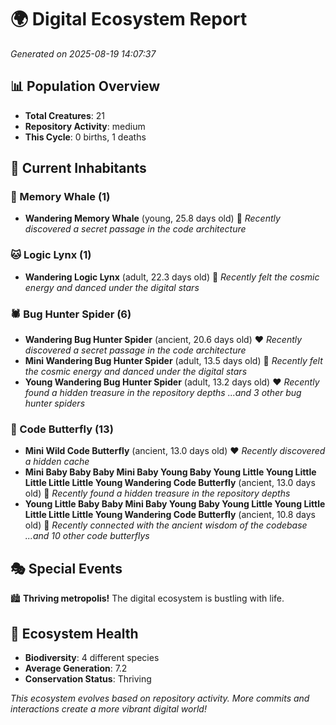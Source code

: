 # 🌍 Digital Ecosystem Report
*Generated on 2025-08-19 14:07:37*

## 📊 Population Overview
- **Total Creatures**: 21
- **Repository Activity**: medium
- **This Cycle**: 0 births, 1 deaths

## 👥 Current Inhabitants

### 🐋 Memory Whale (1)
- **Wandering Memory Whale** (young, 25.8 days old) 💛
  *Recently discovered a secret passage in the code architecture*

### 🐱 Logic Lynx (1)
- **Wandering Logic Lynx** (adult, 22.3 days old) 💛
  *Recently felt the cosmic energy and danced under the digital stars*

### 🕷️ Bug Hunter Spider (6)
- **Wandering Bug Hunter Spider** (ancient, 20.6 days old) ❤️
  *Recently discovered a secret passage in the code architecture*
- **Mini Wandering Bug Hunter Spider** (adult, 13.5 days old) 💛
  *Recently felt the cosmic energy and danced under the digital stars*
- **Young Wandering Bug Hunter Spider** (adult, 13.2 days old) ❤️
  *Recently found a hidden treasure in the repository depths*
  *...and 3 other bug hunter spiders*

### 🦋 Code Butterfly (13)
- **Mini Wild Code Butterfly** (ancient, 13.0 days old) ❤️
  *Recently discovered a hidden cache*
- **Mini Baby Baby Baby Mini Baby Young Baby Young Little Young Little Little Little Little Young Wandering Code Butterfly** (ancient, 13.0 days old) 💛
  *Recently found a hidden treasure in the repository depths*
- **Young Little Baby Baby Mini Baby Young Baby Young Little Young Little Little Little Little Young Wandering Code Butterfly** (ancient, 10.8 days old) 💛
  *Recently connected with the ancient wisdom of the codebase*
  *...and 10 other code butterflys*

## 🎭 Special Events

🏙️ **Thriving metropolis!** The digital ecosystem is bustling with life.

## 🔬 Ecosystem Health
- **Biodiversity**: 4 different species
- **Average Generation**: 7.2
- **Conservation Status**: Thriving

*This ecosystem evolves based on repository activity. More commits and interactions create a more vibrant digital world!*